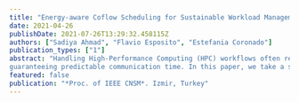 ```yaml
---
title: "Energy-aware Coflow Scheduling for Sustainable Workload Management"
date: 2021-04-26
publishDate: 2021-07-26T13:29:32.458115Z
authors: ["Sadiya Ahmad", "Flavio Esposito", "Estefania Coronado"]
publication_types: ["1"]
abstract: "Handling High-Performance Computing (HPC) workflows often requires the orchestration of a collection of parallel flows. Traditional techniques to optimize flow-level metrics do not perform well in optimizing such collections because the network is usually agnostic to application requirements. A Coflow is a recently proposed abstraction that created new opportunities in network scheduling for datacenter networks. However, recent work on coflow scheduling has focused on merely two objectives: decreasing communication time of data-intensive jobs and
guaranteeing predictable communication time. In this paper, we take a step further and propose some initial results towards the design of heuristics that optimize also the energy consumption of a data center that hosts HPC jobs. To this aim, we built and released an energy-aware coflow scheduling simulator to the community that helps analyze the tradeoff between energy efficiency and coflow completion time. We also propose two scheduling algorithms that consider coflow completion time, CPU utilization, and energy consumption efficiency. Our initial results using the simulator clarify how each policy should be tuned to the application needs and the computational resources available."
featured: false
publication: "*Proc. of IEEE CNSM*. Izmir, Turkey"
---
```



